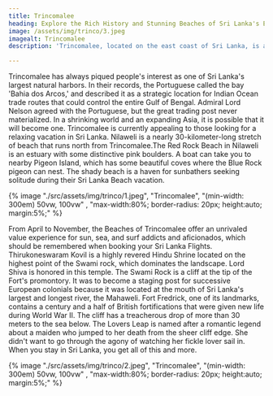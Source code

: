 ```yaml
---
title: Trincomalee
heading: Explore the Rich History and Stunning Beaches of Sri Lanka's East Coast
image: /assets/img/trinco/3.jpeg
imagealt: Trincomalee
description: 'Trincomalee, located on the east coast of Sri Lanka, is a hidden gem waiting to be explored. With its rich history and stunning beaches, Trincomalee has something for everyone.'

---
```


Trincomalee has always piqued people's interest as one of Sri Lanka's largest natural harbors. In their records, the Portuguese called the bay 'Bahia dos Arcos,' and described it as a strategic location for Indian Ocean trade routes that could control the entire Gulf of Bengal. Admiral Lord Nelson agreed with the Portuguese, but the great trading post never materialized. In a shrinking world and an expanding Asia, it is possible that it will become one. Trincomalee is currently appealing to those looking for a relaxing vacation in Sri Lanka. Nilaweli is a nearly 30-kilometer-long stretch of beach that runs north from Trincomalee.The Red Rock Beach in Nilaweli is an estuary with some distinctive pink boulders. A boat can take you to nearby Pigeon Island, which has some beautiful coves where the Blue Rock pigeon can nest. The shady beach is a haven for sunbathers seeking solitude during their Sri Lanka Beach vacation.

{% image "./src/assets/img/trinco/1.jpeg", "Trincomalee", "(min-width: 300em) 50vw, 100vw" , "max-width:80%; border-radius: 20px; height:auto; margin:5%;" %}

From April to November, the Beaches of Trincomalee offer an unrivaled value experience for sun, sea, and surf addicts and aficionados, which should be remembered when booking your Sri Lanka Flights. Thirukoneswaram Kovil is a highly revered Hindu Shrine located on the highest point of the Swami rock, which dominates the landscape. Lord Shiva is honored in this temple. The Swami Rock is a cliff at the tip of the Fort's promontory.
It was to become a staging post for successive European colonials because it was located at the mouth of Sri Lanka's largest and longest river, the Mahaweli. Fort Fredrick, one of its landmarks, contains a century and a half of British fortifications that were given new life during World War II. The cliff has a treacherous drop of more than 30 meters to the sea below. The Lovers Leap is named after a romantic legend about a maiden who jumped to her death from the sheer cliff edge. She didn't want to go through the agony of watching her fickle lover sail in. When you stay in Sri Lanka, you get all of this and more.



{% image "./src/assets/img/trinco/2.jpeg", "Trincomalee", "(min-width: 300em) 50vw, 100vw" , "max-width:80%; border-radius: 20px; height:auto; margin:5%;" %}
